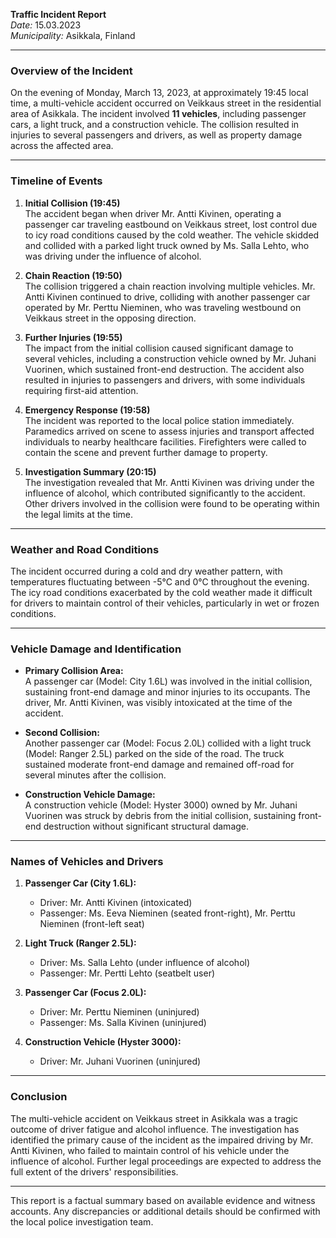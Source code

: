 

**Traffic Incident Report**  
*Date:* 15.03.2023  
*Municipality:* Asikkala, Finland  

---

### Overview of the Incident  

On the evening of Monday, March 13, 2023, at approximately 19:45 local time, a multi-vehicle accident occurred on Veikkaus street in the residential area of Asikkala. The incident involved **11 vehicles**, including passenger cars, a light truck, and a construction vehicle. The collision resulted in injuries to several passengers and drivers, as well as property damage across the affected area.

---

### Timeline of Events  

1. **Initial Collision (19:45)**  
   The accident began when driver Mr. Antti Kivinen, operating a passenger car traveling eastbound on Veikkaus street, lost control due to icy road conditions caused by the cold weather. The vehicle skidded and collided with a parked light truck owned by Ms. Salla Lehto, who was driving under the influence of alcohol.

2. **Chain Reaction (19:50)**  
   The collision triggered a chain reaction involving multiple vehicles. Mr. Antti Kivinen continued to drive, colliding with another passenger car operated by Mr. Perttu Nieminen, who was traveling westbound on Veikkaus street in the opposing direction.

3. **Further Injuries (19:55)**  
   The impact from the initial collision caused significant damage to several vehicles, including a construction vehicle owned by Mr. Juhani Vuorinen, which sustained front-end destruction. The accident also resulted in injuries to passengers and drivers, with some individuals requiring first-aid attention.

4. **Emergency Response (19:58)**  
   The incident was reported to the local police station immediately. Paramedics arrived on scene to assess injuries and transport affected individuals to nearby healthcare facilities. Firefighters were called to contain the scene and prevent further damage to property.

5. **Investigation Summary (20:15)**  
   The investigation revealed that Mr. Antti Kivinen was driving under the influence of alcohol, which contributed significantly to the accident. Other drivers involved in the collision were found to be operating within the legal limits at the time.

---

### Weather and Road Conditions  

The incident occurred during a cold and dry weather pattern, with temperatures fluctuating between -5°C and 0°C throughout the evening. The icy road conditions exacerbated by the cold weather made it difficult for drivers to maintain control of their vehicles, particularly in wet or frozen conditions.

---

### Vehicle Damage and Identification  

- **Primary Collision Area:**  
  A passenger car (Model: City 1.6L) was involved in the initial collision, sustaining front-end damage and minor injuries to its occupants. The driver, Mr. Antti Kivinen, was visibly intoxicated at the time of the accident.

- **Second Collision:**  
  Another passenger car (Model: Focus 2.0L) collided with a light truck (Model: Ranger 2.5L) parked on the side of the road. The truck sustained moderate front-end damage and remained off-road for several minutes after the collision.

- **Construction Vehicle Damage:**  
  A construction vehicle (Model: Hyster 3000) owned by Mr. Juhani Vuorinen was struck by debris from the initial collision, sustaining front-end destruction without significant structural damage.

---

### Names of Vehicles and Drivers  

1. **Passenger Car (City 1.6L):**  
   - Driver: Mr. Antti Kivinen (intoxicated)  
   - Passenger: Ms. Eeva Nieminen (seated front-right), Mr. Perttu Nieminen (front-left seat)  

2. **Light Truck (Ranger 2.5L):**  
   - Driver: Ms. Salla Lehto (under influence of alcohol)  
   - Passenger: Mr. Pertti Lehto (seatbelt user)  

3. **Passenger Car (Focus 2.0L):**  
   - Driver: Mr. Perttu Nieminen (uninjured)  
   - Passenger: Ms. Salla Kivinen (uninjured)  

4. **Construction Vehicle (Hyster 3000):**  
   - Driver: Mr. Juhani Vuorinen (uninjured)  

---

### Conclusion  

The multi-vehicle accident on Veikkaus street in Asikkala was a tragic outcome of driver fatigue and alcohol influence. The investigation has identified the primary cause of the incident as the impaired driving by Mr. Antti Kivinen, who failed to maintain control of his vehicle under the influence of alcohol. Further legal proceedings are expected to address the full extent of the drivers' responsibilities.

--- 

This report is a factual summary based on available evidence and witness accounts. Any discrepancies or additional details should be confirmed with the local police investigation team.